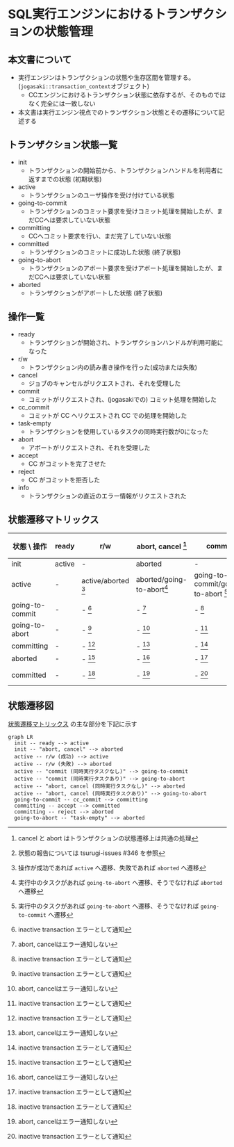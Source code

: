 # SQL実行エンジンにおけるトランザクションの状態管理

## 本文書について

- 実行エンジンはトランザクションの状態や生存区間を管理する。(`jogasaki::transaction_context`オブジェクト) 
  - CCエンジンにおけるトランザクション状態に依存するが、そのものではなく完全には一致しない
- 本文書は実行エンジン視点でのトランザクション状態とその遷移について記述する

## トランザクション状態一覧

* init
  * トランザクションの開始前から、トランザクションハンドルを利用者に返すまでの状態 (初期状態)
* active
  * トランザクションのユーザ操作を受け付けている状態
* going-to-commit 
  * トランザクションのコミット要求を受けコミット処理を開始したが、まだCCへは要求していない状態
* committing
  * CCへコミット要求を行い、まだ完了していない状態
* committed
  * トランザクションのコミットに成功した状態 (終了状態)
* going-to-abort
  * トランザクションのアボート要求を受けアボート処理を開始したが、まだCCへは要求していない状態
* aborted
  * トランザクションがアボートした状態 (終了状態)

## 操作一覧

* ready
  * トランザクションが開始され、トランザクションハンドルが利用可能になった
* r/w
  * トランザクション内の読み書き操作を行った(成功または失敗)
* cancel
  * ジョブのキャンセルがリクエストされ、それを受理した
* commit
  * コミットがリクエストされ、(jogasakiでの) コミット処理を開始した
* cc_commit
  * コミットが CC へリクエストされ CC での処理を開始した
* task-empty
  * トランザクションを使用しているタスクの同時実行数が0になった
* abort
  * アボートがリクエストされ、それを受理した
* accept
  * CC がコミットを完了させた
* reject
  * CC がコミットを拒否した
* info
  * トランザクションの直近のエラー情報がリクエストされた

## 状態遷移マトリックス

| 状態 \ 操作         | ready  | r/w                 | abort, cancel [^6]         | commit                              | cc_commit  | accept    | reject  | task-empty | info (カッコ内は報告される状態名 [^7] ) |
|-----------------|--------|---------------------|----------------------------|-------------------------------------|------------|-----------|---------|------------|----------------------------| 
| init            | active | -                   | aborted                    | -                                   | -          | -         | -       | -          | -                          |
| active          | -      | active/aborted [^4] | aborted/going-to-abort[^1] | going-to-commit/going-to-abort [^5] | -          |           | -       | -          | - (RUNNING)                |
| going-to-commit | -      | - [^2]              | - [^3]                     | - [^2]                              | committing | -         | -       | -          | - (COMMITTING)             |
| going-to-abort  | -      | - [^2]              | - [^3]                     | - [^2]                              | -          | -         | -       | aborted    | - (ABORTING)               |
| committing      | -      | - [^2]              | - [^3]                     | - [^2]                              | -          | committed | aborted | -          | - (COMMITTING)             |
| aborted         | -      | - [^2]              | - [^3]                     | - [^2]                              | -          | -         | -       | -          | - (ABORTED)                |
| committed       | -      | - [^2]              | - [^3]                     | - [^2]                              | -          | -         | -       | -          | - (AVAILABLE/STORED)       |

[^1]: 実行中のタスクがあれば `going-to-abort` へ遷移、そうでなければ `aborted` へ遷移

[^2]: inactive transaction エラーとして通知

[^3]: abort, cancelはエラー通知しない

[^4]: 操作が成功であれば `active` へ遷移、失敗であれば `aborted` へ遷移

[^5]: 実行中のタスクがあれば `going-to-abort` へ遷移、そうでなければ `going-to-commit` へ遷移

[^6]: cancel と abort はトランザクションの状態遷移上は共通の処理

[^7]: 状態の報告については tsurugi-issues #346 を参照

## 状態遷移図

[状態遷移マトリックス](#状態遷移マトリックス) の主な部分を下記に示す

```mermaid
graph LR
  init -- ready --> active
  init -- "abort, cancel" --> aborted
  active -- r/w (成功) --> active
  active -- r/w (失敗) --> aborted
  active -- "commit (同時実行タスクなし)" --> going-to-commit
  active -- "commit (同時実行タスクあり)" --> going-to-abort
  active -- "abort, cancel (同時実行タスクなし)" --> aborted
  active -- "abort, cancel (同時実行タスクあり)" --> going-to-abort
  going-to-commit -- cc_commit --> committing
  committing -- accept --> committed
  committing -- reject --> aborted
  going-to-abort -- "task-empty" --> aborted
```